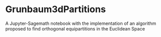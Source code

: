 # Grunbaum3dPartitions
A Jupyter-Sagemath notebook with the implementation of an algorithm proposed to find orthogonal equipartitions in the Euclidean Space

